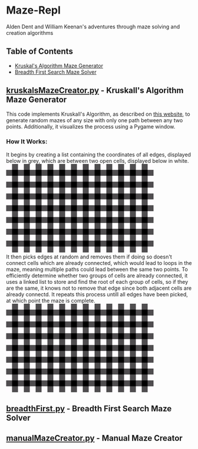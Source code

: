 # Maze-Repl
Alden Dent and William Keenan's adventures through maze solving and creation algorithms

## Table of Contents
* [Kruskal's Algorithm Maze Generator](#kruskalsmazecreatorpy---kruskalls-algorithm-maze-generation) <br/>
* [Breadth First Search Maze Solver](#breadthfirstpy---breadth-first-search-maze-solver)

## [kruskalsMazeCreator.py](https://github.com/willhk10/Maze-Repl/blob/main/kruskalsMazeCreator.py) - Kruskall's Algorithm Maze Generator
This code implements Kruskall's Algorithm, as described on [this website](https://weblog.jamisbuck.org/2011/1/3/maze-generation-kruskal-s-algorithm), to generate random mazes of any size with only one path between any two points. Additionally, it visualizes the process using a Pygame window.
### How It Works:
It begins by creating a list containing the coordinates of all edges, displayed below in grey, which are between two open cells, displayed below in white.
<br/><img src="https://github.com/willhk10/Maze-Repl/blob/main/Media/kruskalsBeforeCreation.png" alt="Picture showing edges and empty cells" width="400" height="240"><br/>
It then picks edges at random and removes them if doing so doesn't connect cells which are already connected, which would lead to loops in the maze, meaning multiple paths could lead between the same two points. To efficiently determine whether two groups of cells are already connected, it uses a linked list to store and find the root of each group of cells, so if they are the same, it knows not to remove that edge since both adjacent cells are already connectd. It repeats this process untill all edges have been picked, at which point the maze is complete.
<br/><img src="https://github.com/willhk10/Maze-Repl/blob/main/Media/kruskalsInAction.gif" alt="GIF of code in action" width="400" height="240"><br/>

## [breadthFirst.py](https://github.com/willhk10/Maze-Repl/blob/main/breadthFirst.py) - Breadth First Search Maze Solver

## [manualMazeCreator.py](https://github.com/willhk10/Maze-Repl/blob/main/manualMazeCreator.py) - Manual Maze Creator
